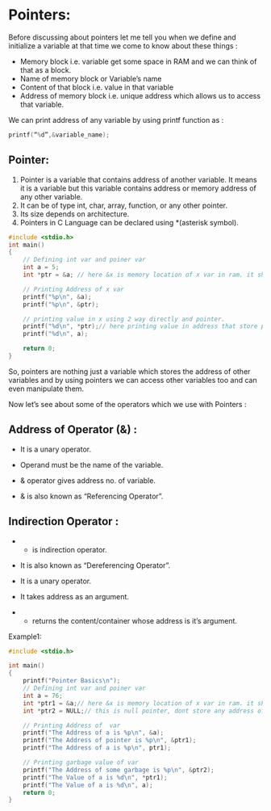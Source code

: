 # Pointers:

Before discussing about pointers let me tell you when we define and initialize a variable at that time we come to know about these things :

- Memory block i.e. variable get some space in RAM and we can think of that as a block.
- Name of memory block or Variable’s name
- Content of that block i.e. value in that variable
- Address of memory block i.e. unique address which allows us to access that variable.

We can print address of any variable by using printf function as :

```C
printf(“%d”,&variable_name);
```

## Pointer:

1. Pointer is a variable that contains address of another variable. It means it is a variable but this variable contains address or memory address of any other variable.
2. It can be of type int, char, array, function, or any other pointer.
3. Its size depends on architecture.
4. Pointers in C Language can be declared using \*(asterisk symbol).

```C
#include <stdio.h>
int main()
{
    // Defining int var and poiner var
    int a = 5;
    int *ptr = &a; // here &x is memory location of x var in ram. it should be in hexadecimal.

    // Printing Address of x var
    printf("%p\n", &a);
    printf("%p\n", &ptr);

    // printing value in x using 2 way directly and pointer.
    printf("%d\n", *ptr);// here printing value in address that store pointer
    printf("%d\n", a);

    return 0;
}
```

So, pointers are nothing just a variable which stores the address of other variables and by using pointers we can access other variables too and can even manipulate them.

Now let’s see about some of the operators which we use with Pointers :

## Address of Operator (&) :

- It is a unary operator.

- Operand must be the name of the variable.

- & operator gives address no. of variable.

- & is also known as “Referencing Operator”.

## Indirection Operator :

- - is indirection operator.

- It is also known as “Dereferencing Operator”.

- It is a unary operator.

- It takes address as an argument.

- - returns the content/container whose address is it’s argument.

Example1:

```C
#include <stdio.h>

int main()
{
    printf("Pointer Basics\n");
    // Defining int var and poiner var
    int a = 76;
    int *ptr1 = &a;// here &x is memory location of x var in ram. it should be in hexadecimal.
    int *ptr2 = NULL;// this is null pointer, dont store any address of another var.

    // Printing Address of  var
    printf("The Address of a is %p\n", &a);
    printf("The Address of pointer is %p\n", &ptr1);
    printf("The Address of a is %p\n", ptr1);

    // Printing garbage value of var
    printf("The Address of some garbage is %p\n", &ptr2);
    printf("The Value of a is %d\n", *ptr1);
    printf("The Value of a is %d\n", a);
    return 0;
}
```
